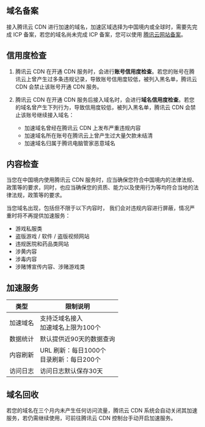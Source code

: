 ## 域名备案
接入腾讯云 CDN 进行加速的域名，加速区域选择为中国境内或全球时，需要先完成 ICP 备案，若您的域名尚未完成 ICP 备案，您可以使用 [腾讯云网站备案](https://cloud.tencent.com/product/ba)。

## 信用度检查
1. 腾讯云 CDN 在开通 CDN 服务时，会进行**账号信用度检查**。若您的账号在腾讯云上曾产生过多条违规记录，导致账号信用度较低，被列入黑名单，腾讯云 CDN 会禁止该账号开通 CDN 服务。

2. 腾讯云 CDN 在开通 CDN 服务后接入域名时，会进行**域名信用度检查**。若您的域名曾产生下列行为，导致信用度较低，被列入黑名单，腾讯云 CDN 会禁止该账号继续接入域名：
	- 加速域名曾经在腾讯云 CDN 上发布严重违规内容
	- 加速域名所在账号在腾讯云上曾产生过大量欠款未结清
	- 加速域名归属于腾讯电脑管家恶意域名

## 内容检查
当您在中国境内使用腾讯云 CDN 服务时，应当确保您符合中国境内的法律法规、政策等的要求，同时，也应当确保您的资质、能力以及使用行为等均符合当地的法律法规，政策等的要求。

当您域名出现，包括但不限于以下内容时， 我们会对违规内容进行屏蔽，情况严重时将不再提供加速服务：
- 游戏私服类
- 盗版游戏 / 软件 / 盗版视频网站
- 违规医院和药品类网站
- 涉黄内容
- 涉毒内容
- 涉赌博宣传内容、涉赌游戏类

## 加速服务
| 类型     | 限制说明                                         |
| -------- | ------------------------------------------------ |
| 加速域名 | 支持泛域名接入<br/>加速域名上限为100个         |
| 数据统计 | 默认提供近90天的数据查询                       |
| 内容刷新 | URL 刷新：每日1000个<br/>目录刷新：每日200个 |
| 访问日志 | 访问日志默认保存30天                           |

## 域名回收
若您的域名在三个月内未产生任何访问流量，腾讯云 CDN 系统会自动关闭其加速服务，若仍需继续使用，可前往腾讯云 CDN 控制台手动开启加速服务。

